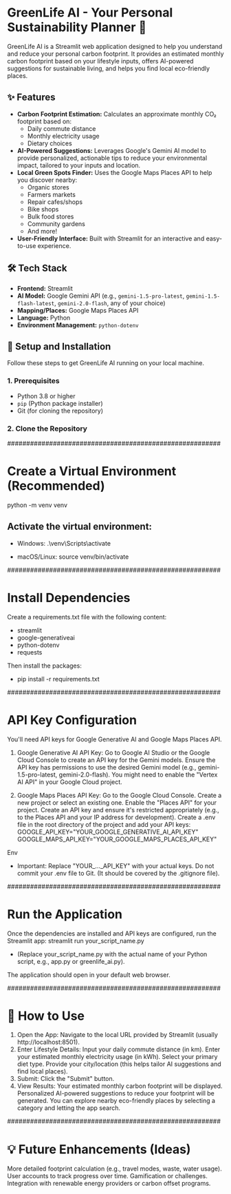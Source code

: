 # GreenLife AI - Your Personal Sustainability Planner 🌱

GreenLife AI is a Streamlit web application designed to help you understand and reduce your personal carbon footprint. It provides an estimated monthly carbon footprint based on your lifestyle inputs, offers AI-powered suggestions for sustainable living, and helps you find local eco-friendly places.

## ✨ Features

*   **Carbon Footprint Estimation:** Calculates an approximate monthly CO₂ footprint based on:
    *   Daily commute distance
    *   Monthly electricity usage
    *   Dietary choices
*   **AI-Powered Suggestions:** Leverages Google's Gemini AI model to provide personalized, actionable tips to reduce your environmental impact, tailored to your inputs and location.
*   **Local Green Spots Finder:** Uses the Google Maps Places API to help you discover nearby:
    *   Organic stores
    *   Farmers markets
    *   Repair cafes/shops
    *   Bike shops
    *   Bulk food stores
    *   Community gardens
    *   And more!
*   **User-Friendly Interface:** Built with Streamlit for an interactive and easy-to-use experience.

## 🛠️ Tech Stack

*   **Frontend:** Streamlit
*   **AI Model:** Google Gemini API (e.g., `gemini-1.5-pro-latest`, `gemini-1.5-flash-latest`, `gemini-2.0-flash`, any of your choice)
*   **Mapping/Places:** Google Maps Places API
*   **Language:** Python
*   **Environment Management:** `python-dotenv`

## 🚀 Setup and Installation

Follow these steps to get GreenLife AI running on your local machine.

### 1. Prerequisites

*   Python 3.8 or higher
*   `pip` (Python package installer)
*   Git (for cloning the repository)

### 2. Clone the Repository

######################################################## 

# Create a Virtual Environment (Recommended)
python -m venv venv


## Activate the virtual environment:
* Windows:
.\venv\Scripts\activate


* macOS/Linux:
source venv/bin/activate


######################################################## 

# Install Dependencies
Create a requirements.txt file with the following content:
* streamlit
* google-generativeai
* python-dotenv
* requests

Then install the packages:
* pip install -r requirements.txt


######################################################## 

# API Key Configuration
You'll need API keys for Google Generative AI and Google Maps Places API.
1. Google Generative AI API Key:
Go to Google AI Studio or the Google Cloud Console to create an API key for the Gemini models.
Ensure the API key has permissions to use the desired Gemini model (e.g., gemini-1.5-pro-latest, gemini-2.0-flash). You might need to enable the "Vertex AI API" in your Google Cloud project.

2. Google Maps Places API Key:
Go to the Google Cloud Console.
Create a new project or select an existing one.
Enable the "Places API" for your project.
Create an API key and ensure it's restricted appropriately (e.g., to the Places API and your IP address for development).
Create a .env file in the root directory of the project and add your API keys:
GOOGLE_API_KEY="YOUR_GOOGLE_GENERATIVE_AI_API_KEY"
GOOGLE_MAPS_API_KEY="YOUR_GOOGLE_MAPS_PLACES_API_KEY"

Env
* Important: Replace "YOUR_..._API_KEY" with your actual keys. Do not commit your .env file to Git. (It should be covered by the .gitignore file).


######################################################## 

# Run the Application
Once the dependencies are installed and API keys are configured, run the Streamlit app:
streamlit run your_script_name.py

* (Replace your_script_name.py with the actual name of your Python script, e.g., app.py or greenlife_ai.py).


The application should open in your default web browser.


######################################################## 

# 📖 How to Use
1. Open the App: Navigate to the local URL provided by Streamlit (usually http://localhost:8501).
2. Enter Lifestyle Details:
Input your daily commute distance (in km).
Enter your estimated monthly electricity usage (in kWh).
Select your primary diet type.
Provide your city/location (this helps tailor AI suggestions and find local places).
3. Submit: Click the "Submit" button.
4. View Results:
Your estimated monthly carbon footprint will be displayed.
Personalized AI-powered suggestions to reduce your footprint will be generated.
You can explore nearby eco-friendly places by selecting a category and letting the app search.


######################################################## 

# 💡 Future Enhancements (Ideas)
More detailed footprint calculation (e.g., travel modes, waste, water usage).
User accounts to track progress over time.
Gamification or challenges.
Integration with renewable energy providers or carbon offset programs.